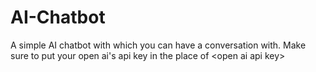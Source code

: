 # AI-Chatbot
A simple AI chatbot with which you can have a conversation with. Make sure to put your open ai's api key in the place of &lt;open ai api key>
